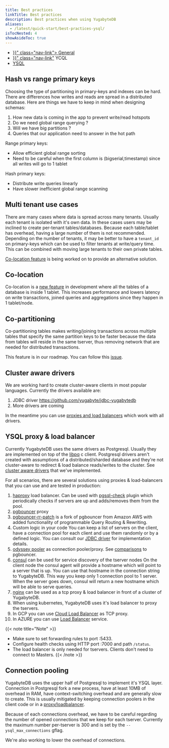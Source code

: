 ```yaml
---
title: Best practices
linkTitle: Best practices
description: Best practices when using YugabyteDB
aliases:
  - /latest/quick-start/best-practices-ysql/
isTocNested: 4
showAsideToc: true
---
```


<ul class="nav nav-tabs-alt nav-tabs-yb">
  <li >
    <a href="{{< ref "best-practices.md" >}}" class="nav-link">
      <i class="icon-" aria-hidden="true"></i>
      General
    </a>
  </li>
  <li >
    <a href="{{< ref "best-practices-ycql.md" >}}" class="nav-link"</a>
      <i class="icon-cassandra" aria-hidden="true"></i>
      YCQL
    </a>
  </li>
  <li >
    <a href="" class="nav-link active">
      <i class="icon-postgres" aria-hidden="true"></i>
      YSQL
    </a>
  </li>
</ul>


## Hash vs range primary keys
Choosing the type of partitioning in primary-keys and indexes can be hard. 
There are differences how writes and reads are spread in a distributed database.
Here are things we have to keep in mind when designing schemas:

1. How new data is coming in the app to prevent write/read hotspots
2. Do we need global range querying ?
3. Will we have big partitions ?
4. Queries that our application need to answer in the hot path

Range primary keys:

- Allow efficient global range sorting
- Need to be careful when the first column is (bigserial,timestamp) since all writes will go to 1 tablet

Hash primary keys:

- Distribute write queries linearly
- Have slower inefficient global range scanning 

## Multi tenant use cases
There are many cases where data is spread across many tenants. Usually each 
tenant is isolated with it's own data. In these cases users may be inclined to 
create per-tenant tables/databases.
Because each table/tablet has overhead, having a large number of them is not 
recommended.
Depending on the number of tenants, it may be better to have a `tenant_id` on 
primary-keys which can be used to filter tenants at write/query time.
This can be combined with moving large tenants to their own private tables.

[Co-location feature](#co-location) is being worked on to provide an alternative solution.

## Co-location
Co-location is a [new feature](https://github.com/yugabyte/yugabyte-db/issues/3033) in development where all the tables of a database is
inside 1 tablet. This increases performance and lowers latency on write transactions, joined queries and aggregations
since they happen in 1 tablet/node.

## Co-partitioning
Co-partitioning tables makes writing/joining transactions across multiple tables that specify
the same partition keys to be faster because the data from tables will reside
in the same tserver, thus removing network that are needed for distributed transactions.

This feature is in our roadmap. You can follow this 
[issue](https://github.com/yugabyte/yugabyte-db/issues/79). 


## Cluster aware drivers
We are working hard to create cluster-aware clients in most popular languages. 
Currently the drivers available are:

1. JDBC driver https://github.com/yugabyte/jdbc-yugabytedb
2. More drivers are coming

In the meantime you can use [proxies and load balancers](#ysql-proxy--load-balancer) which work with all drivers.

## YSQL proxy & load balancer 
Currently YugabyteDB uses the same drivers as Postgresql. Usually they are implemented on top of the
[libpq](https://www.postgresql.org/docs/current/libpq.html) c client. 
Postgresql drivers aren't created with assumptions of a 
distributed/sharded database and they're not cluster-aware to redirect & load balance reads/writes
to the cluster. See [cluster aware drivers](#cluster-aware-drivers) that we've implemented.

For all scenarios, there are several solutions using proxies & load-balancers that 
you can use and are tested in production:

1. [haproxy](http://www.haproxy.org/) load balancer. Can be used with [pgsql-check](http://cbonte.github.io/haproxy-dconv/2.2/configuration.html#option%20pgsql-check) 
plugin which periodically checks if servers are up and adds/removes them from the pool.
2. [pgbouncer](https://www.pgbouncer.org/) proxy
3. [pgbouncer-rr-patch](https://github.com/awslabs/pgbouncer-rr-patch) is a fork of pgbouncer
from Amazon AWS with added functionality of programmable Query Routing & Rewriting.
4. Custom logic in your code
You can keep a list of servers on the client, have a connection pool for each client and use them
randomly or by a defined logic. You can consult our [JDBC driver](https://github.com/yugabyte/jdbc-yugabytedb) 
for implementation details.
5. [odyssey pooler](https://github.com/yandex/odyssey) as connection pooler/proxy.
See [comparisons](https://github.com/yandex/odyssey/issues/3) to pgbouncer.
6. [consul](https://www.consul.io/) can be used for service discovery of the tserver nodes
On the client node the consul agent will provide a hostname which will point to a 
server that is up. You can use that hostname in the connection string to YugabyteDB.
This way you keep only 1 connection pool to 1 server. When the server goes down,
consul will return a new hostname which will be able to serve queries.
7. [nginx](http://nginx.org/) can be used as a tcp proxy & load balancer in front
of a cluster of YugabyteDB.
8. When using kubernetes, YugabyteDB uses it's load balancer to proxy the tservers.
9. In GCP you can use [Cloud Load Balancer](https://cloud.google.com/load-balancing/) as TCP proxy.
10. In AZURE you can use [Load Balancer](https://azure.microsoft.com/en-us/services/load-balancer/) service. 

{{< note title="Note" >}}
- Make sure to set forwarding rules to port :5433.
- Configure health checks using HTTP port :7000 and path `/status`.
- The load balancer is only needed for tservers. Clients don't need to connect to Masters.
{{< /note >}}

## Connection pooling
YugabyteDB uses the upper half of Postgresql to implement it's YSQL layer.
Connection in Postgresql fork a new process, have at least 10MB of overhead in RAM, 
have context-switching overhead and are generally slow to create. This is
usually mitigated by keeping connection poolers in the client code or in a 
 [proxy/loadbalancer](#ysql-proxy--load-balancer).

Because of each connections overhead, we have to be careful regarding the number
of opened connections that we keep for each tserver. Currently the maximum number 
per-tserver is 300 and is set by the `--ysql_max_connections` gflag.

We're also working to lower the overhead of connections.

